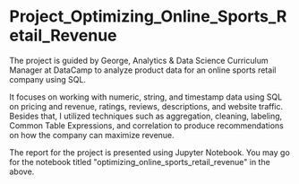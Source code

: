 # Project_Optimizing_Online_Sports_Retail_Revenue
The project is guided by George, Analytics & Data Science Curriculum Manager at DataCamp to analyze product data for an online sports retail company using SQL. 

It focuses on working with numeric, string, and timestamp data using SQL on pricing and revenue, ratings, reviews, descriptions, and website traffic. Besides that, I utilized techniques such as aggregation, cleaning, labeling, Common Table Expressions, and correlation to produce recommendations on how the company can maximize revenue. 

The report for the project is presented using Jupyter Notebook. You may go for the notebook titled "optimizing_online_sports_retail_revenue" in the above.
